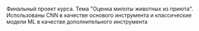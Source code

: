 Финальный проект курса. Тема "Оценка милоты животных из приюта". Использованы CNN в качестве основого инструмента и классические модели ML в качестве дополнительного инструмента
